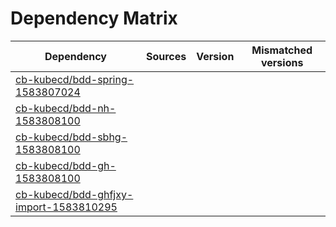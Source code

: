 # Dependency Matrix

Dependency | Sources | Version | Mismatched versions
---------- | ------- | ------- | -------------------
[cb-kubecd/bdd-spring-1583807024](https://github.com/cb-kubecd/bdd-spring-1583807024.git) |  | []() | 
[cb-kubecd/bdd-nh-1583808100](https://github.com/cb-kubecd/bdd-nh-1583808100.git) |  | []() | 
[cb-kubecd/bdd-sbhg-1583808100](https://github.com/cb-kubecd/bdd-sbhg-1583808100.git) |  | []() | 
[cb-kubecd/bdd-gh-1583808100](https://github.com/cb-kubecd/bdd-gh-1583808100.git) |  | []() | 
[cb-kubecd/bdd-ghfjxy-import-1583810295](https://github.com/cb-kubecd/bdd-ghfjxy-import-1583810295.git) |  | []() | 
